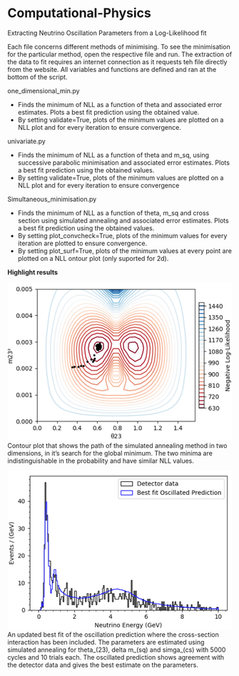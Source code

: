 # Computational-Physics
Extracting Neutrino Oscillation Parameters from a Log-Likelihood fit

Each file concerns different methods of minimising. To see the minimisation for the particular method, open the respective file and run. The extraction of the data to fit requires an internet connection as it requests teh file directly from the website. All variables and functions are defined and ran at the bottom of the script.

one_dimensional_min.py
- Finds the minimum of NLL as a function of theta and associated error estimates. Plots a best fit prediction using the obtained value.
- By setting validate=True, plots of the minimum values are plotted on a NLL plot and for every iteration to ensure convergence.

univariate.py
- Finds the minimum of NLL as a function of theta and m_sq, using successive parabolic minimisation and associated error estimates. Plots a best fit prediction using the obtained values.
- By setting validate=True, plots of the minimum values are plotted on a NLL plot and for every iteration to ensure convergence

Simultaneous_minimisation.py
- Finds the minimum of NLL as a function of theta, m_sq and cross section using simulated annealing and associated error estimates. Plots a best fit prediction using the obtained values.
- By setting plot_convcheck=True, plots of the minimum values for every iteration are plotted to ensure convergence.
- By setting plot_surf=True, plots of the minimum values at every point are plotted on a NLL ontour plot (only suported for 2d).


<b> Highlight results </b>

![contours](https://github.com/jakobtorben/Computational-Physics/blob/main/Figures/contour.png?raw=true)
Contour plot that shows the path of the simulated annealing method
in two dimensions, in it’s search for the global minimum. The two minima
are indistinguishable in the probability and have similar NLL values.

![3d parameters](https://github.com/jakobtorben/Computational-Physics/blob/main/Figures/three_dim.png?raw=true)
An updated best fit of the oscillation prediction where the cross-section
interaction has been included. The parameters are estimated using simulated
annealing for theta_(23), delta m_(sq) and simga_(cs) with 5000 cycles and 10 trials each. The
oscillated prediction shows agreement with the detector data and gives the
best estimate on the parameters.
